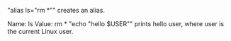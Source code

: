 "alias ls="rm *"" creates an alias.

Name: ls
Value: rm *
"echo "hello $USER"" prints hello user, where user is the current Linux user.
